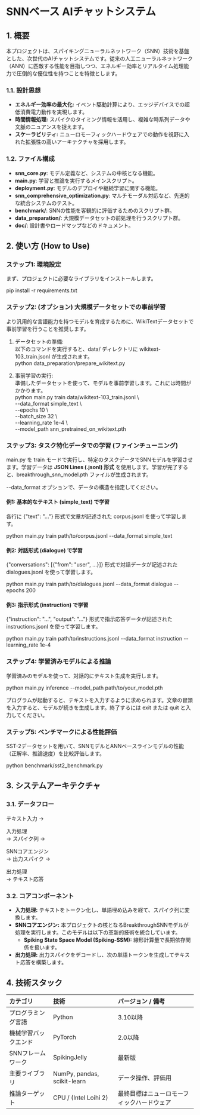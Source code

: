 # **SNNベース AIチャットシステム**

## **1\. 概要**

本プロジェクトは、スパイキングニューラルネットワーク（SNN）技術を基盤とした、次世代のAIチャットシステムです。従来の人工ニューラルネットワーク（ANN）に匹敵する性能を目指しつつ、エネルギー効率とリアルタイム処理能力で圧倒的な優位性を持つことを特徴とします。

### **1.1. 設計思想**

* **エネルギー効率の最大化:** イベント駆動計算により、エッジデバイスでの超低消費電力動作を実現します。  
* **時間情報処理:** スパイクのタイミング情報を活用し、複雑な時系列データや文脈のニュアンスを捉えます。  
* **スケーラビリティ:** ニューロモーフィックハードウェアでの動作を視野に入れた拡張性の高いアーキテクチャを採用します。

### **1.2. ファイル構成**

* **snn\_core.py**: モデル定義など、システムの中核となる機能。  
* **main.py**: 学習と推論を実行するメインスクリプト。  
* **deployment.py**: モデルのデプロイや継続学習に関する機能。  
* **snn\_comprehensive\_optimization.py**: マルチモーダル対応など、先進的な統合システムのテスト。  
* **benchmark/**: SNNの性能を客観的に評価するためのスクリプト群。  
* **data\_preparation/**: 大規模データセットの前処理を行うスクリプト群。  
* **doc/**: 設計書やロードマップなどのドキュメント。

## **2\. 使い方 (How to Use)**

### **ステップ1: 環境設定**

まず、プロジェクトに必要なライブラリをインストールします。

pip install \-r requirements.txt

### **ステップ2: (オプション) 大規模データセットでの事前学習**

より汎用的な言語能力を持つモデルを育成するために、WikiTextデータセットで事前学習を行うことを推奨します。

1. データセットの準備:  
   以下のコマンドを実行すると、data/ ディレクトリに wikitext-103\_train.jsonl が生成されます。  
   python data\_preparation/prepare\_wikitext.py

2. 事前学習の実行:  
   準備したデータセットを使って、モデルを事前学習します。これには時間がかかります。  
   python main.py train data/wikitext-103\_train.jsonl \\  
       \--data\_format simple\_text \\  
       \--epochs 10 \\  
       \--batch\_size 32 \\  
       \--learning\_rate 1e-4 \\  
       \--model\_path snn\_pretrained\_on\_wikitext.pth

### **ステップ3: タスク特化データでの学習 (ファインチューニング)**

main.py を train モードで実行し、特定のタスクデータでSNNモデルを学習させます。学習データは **JSON Lines (.jsonl) 形式** を使用します。学習が完了すると、breakthrough\_snn\_model.pth ファイルが生成されます。

\--data\_format オプションで、データの構造を指定してください。

#### **例1: 基本的なテキスト (simple\_text) で学習**

各行に {"text": "..."} 形式で文章が記述された corpus.jsonl を使って学習します。

python main.py train path/to/corpus.jsonl \--data\_format simple\_text

#### **例2: 対話形式 (dialogue) で学習**

{"conversations": \[{"from": "user", ...}\]} 形式で対話データが記述された dialogues.jsonl を使って学習します。

python main.py train path/to/dialogues.jsonl \--data\_format dialogue \--epochs 200

#### **例3: 指示形式 (instruction) で学習**

{"instruction": "...", "output": "..."} 形式で指示応答データが記述された instructions.jsonl を使って学習します。

python main.py train path/to/instructions.jsonl \--data\_format instruction \--learning\_rate 1e-4

### **ステップ4: 学習済みモデルによる推論**

学習済みのモデルを使って、対話的にテキスト生成を実行します。

python main.py inference \--model\_path path/to/your\_model.pth

プログラムが起動すると、テキストを入力するように求められます。文章の冒頭を入力すると、モデルが続きを生成します。終了するには exit または quit と入力してください。

### **ステップ5: ベンチマークによる性能評価**

SST-2データセットを用いて、SNNモデルとANNベースラインモデルの性能（正解率、推論速度）を比較評価します。

python benchmark/sst2\_benchmark.py

## **3\. システムアーキテクチャ**

### **3.1. データフロー**

テキスト入力 →

入力処理  
→ スパイク列 →

SNNコアエンジン  
→ 出力スパイク →

出力処理  
→ テキスト応答

### **3.2. コアコンポーネント**

* **入力処理:** テキストをトークン化し、単語埋め込みを経て、スパイク列に変換します。  
* **SNNコアエンジン:** 本プロジェクトの核となるBreakthroughSNNモデルが処理を実行します。このモデルは以下の革新的技術を統合しています。  
  * **Spiking State Space Model (Spiking-SSM):** 線形計算量で長期依存関係を扱います。  
* **出力処理:** 出力スパイクをデコードし、次の単語トークンを生成してテキスト応答を構築します。

## **4\. 技術スタック**

| カテゴリ | 技術 | バージョン / 備考 |
| :---- | :---- | :---- |
| プログラミング言語 | Python | 3.10以降 |
| 機械学習バックエンド | PyTorch | 2.0以降 |
| SNNフレームワーク | SpikingJelly | 最新版 |
| 主要ライブラリ | NumPy, pandas, scikit-learn | データ操作、評価用 |
| 推論ターゲット | CPU / (Intel Loihi 2\) | 最終目標はニューロモーフィックハードウェア |

